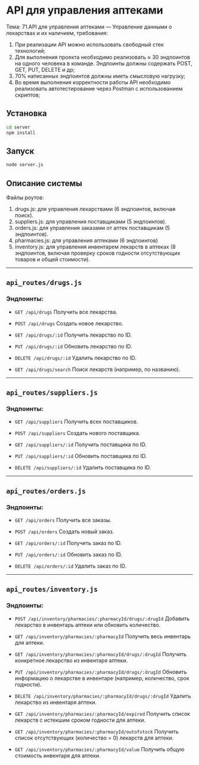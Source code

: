 # API для управления аптеками

Тема: 71.API для управления аптеками — Управление данными о лекарствах и их наличием, требования:  
1.	При реализации API можно использовать свободный стек технологий;
2.	Для выполнения проекта необходимо реализовать ≈ 30 эндпоинтов на одного человека в команде. Эндпоинты должны содержать POST, GET, PUT, DELETE и др;
3.	70% написанных эндпоинтов должны иметь смысловую нагрузку;
4.	Во время выполнения корректности работы API необходимо реализовать автотестирование через Postman с использованием скриптов;

## Установка

```bash
cd server
npm install
```

## Запуск

```bash
node server.js
```

## Описание системы
Файлы роутов:
1. drugs.js: для управления лекарствами (6 эндпоинтов, включая поиск).
2. suppliers.js: для управления поставщиками (5 эндпоинтов).
3. orders.js: для управления заказами от аптек поставщикам (5 эндпоинтов).
4. pharmacies.js: для управления аптеками (6 эндпоинтов)
5. inventory.js: для управления инвентарем лекарств в аптеках (8 эндпоинтов, включая проверку сроков годности отсутствующих товаров и общей стоимости).

---

## `api_routes/drugs.js`

### Эндпоинты:

* `GET /api/drugs`
  Получить все лекарства.

* `POST /api/drugs`
  Создать новое лекарство.

* `GET /api/drugs/:id`
  Получить лекарство по ID.

* `PUT /api/drugs/:id`
  Обновить лекарство по ID.

* `DELETE /api/drugs/:id`
  Удалить лекарство по ID.

* `GET /api/drugs/search`
  Поиск лекарств (например, по названию).

---

## `api_routes/suppliers.js`

### Эндпоинты:

* `GET /api/suppliers`
  Получить всех поставщиков.

* `POST /api/suppliers`
  Создать нового поставщика.

* `GET /api/suppliers/:id`
  Получить поставщика по ID.

* `PUT /api/suppliers/:id`
  Обновить поставщика по ID.

* `DELETE /api/suppliers/:id`
  Удалить поставщика по ID.

---

## `api_routes/orders.js`

### Эндпоинты:

* `GET /api/orders`
  Получить все заказы.

* `POST /api/orders`
  Создать новый заказ.

* `GET /api/orders/:id`
  Получить заказ по ID.

* `PUT /api/orders/:id`
  Обновить заказ по ID.

* `DELETE /api/orders/:id`
  Удалить заказ по ID.

---

## `api_routes/inventory.js`

### Эндпоинты:

* `POST /api/inventory/pharmacies/:pharmacyId/drugs/:drugId`
  Добавить лекарство в инвентарь аптеки или обновить количество.

* `GET /api/inventory/pharmacies/:pharmacyId`
  Получить весь инвентарь для аптеки.

* `GET /api/inventory/pharmacies/:pharmacyId/drugs/:drugId`
  Получить конкретное лекарство из инвентаря аптеки.

* `PUT /api/inventory/pharmacies/:pharmacyId/drugs/:drugId`
  Обновить информацию о лекарстве в инвентаре (например, количество, срок годности).

* `DELETE /api/inventory/pharmacies/:pharmacyId/drugs/:drugId`
  Удалить лекарство из инвентаря аптеки.

* `GET /api/inventory/pharmacies/:pharmacyId/expired`
  Получить список лекарств с истекшим сроком годности для аптеки.

* `GET /api/inventory/pharmacies/:pharmacyId/outofstock`
  Получить список отсутствующих (количество = 0) лекарств для аптеки.

* `GET /api/inventory/pharmacies/:pharmacyId/value`
  Получить общую стоимость инвентаря для аптеки.

